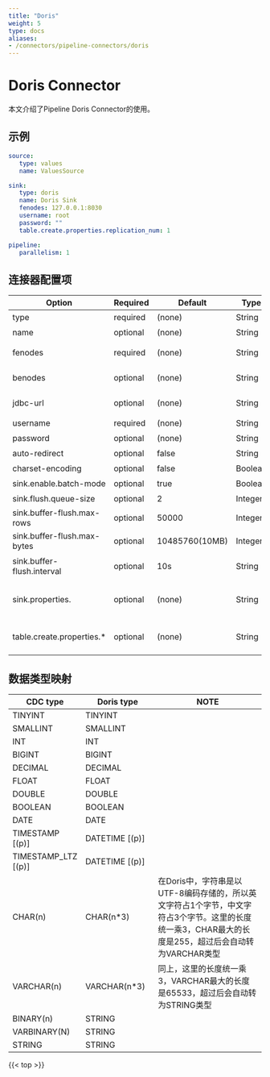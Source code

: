 ```yaml
---
title: "Doris"
weight: 5
type: docs
aliases:
- /connectors/pipeline-connectors/doris
---
```

<!--
Licensed to the Apache Software Foundation (ASF) under one
or more contributor license agreements.  See the NOTICE file
distributed with this work for additional information
regarding copyright ownership.  The ASF licenses this file
to you under the Apache License, Version 2.0 (the
"License"); you may not use this file except in compliance
with the License.  You may obtain a copy of the License at

  http://www.apache.org/licenses/LICENSE-2.0

Unless required by applicable law or agreed to in writing,
software distributed under the License is distributed on an
"AS IS" BASIS, WITHOUT WARRANTIES OR CONDITIONS OF ANY
KIND, either express or implied.  See the License for the
specific language governing permissions and limitations
under the License.
-->

# Doris Connector

本文介绍了Pipeline Doris Connector的使用。

## 示例


```yaml
source:
   type: values
   name: ValuesSource

sink:
   type: doris
   name: Doris Sink
   fenodes: 127.0.0.1:8030
   username: root
   password: ""
   table.create.properties.replication_num: 1

pipeline:
   parallelism: 1

```

## 连接器配置项

<div class="highlight">
<table class="colwidths-auto docutils">
    <thead>
      <tr>
        <th class="text-left" style="width: 10%">Option</th>
        <th class="text-left" style="width: 8%">Required</th>
        <th class="text-left" style="width: 7%">Default</th>
        <th class="text-left" style="width: 10%">Type</th>
        <th class="text-left" style="width: 65%">Description</th>
      </tr>
    </thead>
    <tbody>
    <tr>
      <td>type</td>
      <td>required</td>
      <td style="word-wrap: break-word;">(none)</td>
      <td>String</td>
      <td>指定要使用的Sink, 这里是 <code>'doris'</code>.</td>
    </tr>
    <tr>
      <td>name</td>
      <td>optional</td>
      <td style="word-wrap: break-word;">(none)</td>
      <td>String</td>
      <td> PipeLine的名称 </td>
    </tr>
     <tr>
      <td>fenodes</td>
      <td>required</td>
      <td style="word-wrap: break-word;">(none)</td>
      <td>String</td>
      <td>Doris集群FE的Http地址, 比如 127.0.0.1:8030 </td>
    </tr>
     <tr>
      <td>benodes</td>
      <td>optional</td>
      <td style="word-wrap: break-word;">(none)</td>
      <td>String</td>
      <td>Doris集群BE的Http地址, 比如 127.0.0.1:8040 </td>
    </tr>
    <tr>
      <td>jdbc-url</td>
      <td>optional</td>
      <td style="word-wrap: break-word;">(none)</td>
      <td>String</td>
      <td>Doris集群的JDBC地址，比如：jdbc:mysql://127.0.0.1:9030/db</td>
    </tr>
    <tr>
      <td>username</td>
      <td>required</td>
      <td style="word-wrap: break-word;">(none)</td>
      <td>String</td>
      <td>Doris集群的用户名</td>
    </tr> 
    <tr>
      <td>password</td>
      <td>optional</td>
      <td style="word-wrap: break-word;">(none)</td>
      <td>String</td>
      <td>Doris集群的密码</td>
    </tr>
    <tr>
      <td>auto-redirect</td>
      <td>optional</td>
      <td style="word-wrap: break-word;">false</td>
      <td>String</td>
      <td> 是否通过FE重定向写入，直连BE写入 </td>
    </tr>
    <tr>
      <td>charset-encoding</td>
      <td>optional</td>
      <td style="word-wrap: break-word;">false</td>
      <td>Boolean</td>
      <td> Doris Http客户端字符集编码，默认UTF-8 </td>
    </tr>
    <tr>
      <td>sink.enable.batch-mode</td>
      <td>optional</td>
      <td style="word-wrap: break-word;">true</td>
      <td>Boolean</td>
      <td> 是否使用攒批方式写入Doris </td>
    </tr>
    <tr>
      <td>sink.flush.queue-size</td>
      <td>optional</td>
      <td style="word-wrap: break-word;">2</td>
      <td>Integer</td>
      <td> 攒批写入的队列大小
      </td>
    </tr>
    <tr>
      <td>sink.buffer-flush.max-rows</td>
      <td>optional</td>
      <td style="word-wrap: break-word;">50000</td>
      <td>Integer</td>
      <td>单个批次最大Flush的记录数</td>
    </tr>
    <tr>
      <td>sink.buffer-flush.max-bytes</td>
      <td>optional</td>
      <td style="word-wrap: break-word;">10485760(10MB)</td>
      <td>Integer</td>
      <td>单个批次最大Flush的字节数</td>
    </tr>
    <tr>
      <td>sink.buffer-flush.interval</td>
      <td>optional</td>
      <td style="word-wrap: break-word;">10s</td>
      <td>String</td>
      <td>Flush的间隔时长，超过这个时间，将异步Flush数据</td>
    </tr>
    <tr>
      <td>sink.properties.</td>
      <td>optional</td>
      <td style="word-wrap: break-word;">(none)</td>
      <td>String</td>
      <td>StreamLoad的参数。
        For example: <code> sink.properties.strict_mode: true</code>.
        查看更多关于 <a href="https://doris.apache.org/zh-CN/docs/dev/data-operate/import/import-way/stream-load-manual"> StreamLoad 的属性</a></td> 
      </td>
    </tr>
    <tr>
      <td>table.create.properties.*</td>
      <td>optional</td>
      <td style="word-wrap: break-word;">(none)</td>
      <td>String</td>
      <td>创建表的Properties配置。
        For example: <code> table.create.properties.replication_num: 1</code>.
        查看更多关于 <a href="https://doris.apache.org/zh-CN/docs/dev/sql-manual/sql-statements/table-and-view/table/CREATE-TABLE"> Doris Table 的属性</a></td> 
      </td>
    </tr>
    </tbody>
</table>
</div>

## 数据类型映射

<div class="wy-table-responsive">
<table class="colwidths-auto docutils">
    <thead>
      <tr>
        <th class="text-left" style="width:10%;">CDC type</th>
        <th class="text-left" style="width:30%;">Doris type</th>
        <th class="text-left" style="width:60%;">NOTE</th>
      </tr>
    </thead>
    <tbody>
    <tr>
      <td>TINYINT</td>
      <td>TINYINT</td>
      <td></td>
    </tr>
    <tr>
      <td>SMALLINT</td>
      <td>SMALLINT</td>
      <td></td>
    </tr>
    <tr>
      <td>INT</td>
      <td>INT</td>
      <td></td>
    </tr>
    <tr>
      <td>BIGINT</td>
      <td>BIGINT</td>
      <td></td>
    </tr>
   <tr>
      <td>DECIMAL</td>
      <td>DECIMAL</td>
      <td></td>
    </tr>
    <tr>
      <td>FLOAT</td>
      <td>FLOAT</td>
      <td></td>
    </tr>
    <tr>
      <td>DOUBLE</td>
      <td>DOUBLE</td>
      <td></td>
    </tr>
    <tr>
      <td>BOOLEAN</td>
      <td>BOOLEAN</td>
      <td></td>
    </tr>
    <tr>
      <td>DATE</td>
      <td>DATE</td>
      <td></td>
    </tr>
    <tr>
      <td>TIMESTAMP [(p)]</td>
      <td>DATETIME [(p)]</td>
      <td></td>
    </tr>
    <tr>
      <td>TIMESTAMP_LTZ [(p)]
      </td>
      <td>DATETIME [(p)]
      </td>
      <td></td>
    </tr>
    <tr>
      <td>CHAR(n)</td>
      <td>CHAR(n*3)</td>
      <td>在Doris中，字符串是以UTF-8编码存储的，所以英文字符占1个字节，中文字符占3个字节。这里的长度统一乘3，CHAR最大的长度是255，超过后会自动转为VARCHAR类型</td>
    </tr>
    <tr>
      <td>VARCHAR(n)</td>
      <td>VARCHAR(n*3)</td>
      <td>同上，这里的长度统一乘3，VARCHAR最大的长度是65533，超过后会自动转为STRING类型</td>
    </tr>
    <tr>
      <td>
        BINARY(n)
      </td>
      <td>STRING</td>
      <td></td>
    </tr>
    <tr>
      <td>
        VARBINARY(N)
      </td>
      <td>STRING</td>
      <td></td>
    </tr>
    <tr>
      <td>STRING</td>
      <td>STRING</td>
      <td></td>
    </tr>
    </tbody>
</table>
</div>

{{< top >}}
